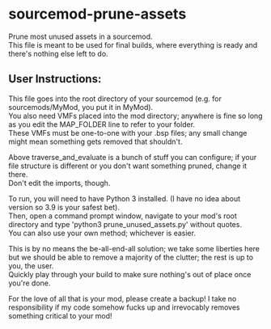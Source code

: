# sourcemod-prune-assets
Prune most unused assets in a sourcemod.<br>
This file is meant to be used for final builds, where everything is ready and there's nothing else left to do.

## User Instructions:
This file goes into the root directory of your sourcemod (e.g. for sourcemods/MyMod, you put it in MyMod).<br>
You also need VMFs placed into the mod directory; anywhere is fine so long as you edit the MAP_FOLDER line to refer to your folder.<br>
These VMFs must be one-to-one with your .bsp files; any small change might mean something gets removed that shouldn't.

Above traverse_and_evaluate is a bunch of stuff you can configure; if your file structure is different or you don't want something pruned, change it there.<br>
Don't edit the imports, though.

To run, you will need to have Python 3 installed. (I have no idea about version so 3.9 is your safest bet).<br>
Then, open a command prompt window, navigate to your mod's root directory and type 'python3 prune_unused_assets.py' without quotes.<br>
You can also use your own method; whichever is easier.

This is by no means the be-all-end-all solution; we take some liberties here but we should be able to remove a majority of the clutter; the rest is up to you, the user.<br>
Quickly play through your build to make sure nothing's out of place once you're done.

For the love of all that is your mod, please create a backup! I take no responsibility if my code somehow fucks up and irrevocably removes something critical to your mod!<br>
